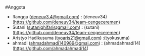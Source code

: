 #Anggota


- Rangga (deneuv3.4@gmail.com) : (deneuv34) (https://github.com/deneuv34/team-cengeceremen)
- Sutani (sutanighifari@gmail.com) : (sutani)
 (https://github.com/deneuv34/team-cengeceremen)
- Aristyo Hadikusuma (tyoaris21@gmail.com) :(tyokusuma)
- ahmadi (ahmadahmadi140989@gmai.com) : (ahmadahmadi14)
(https://github.com/ahmadahmadi14)
